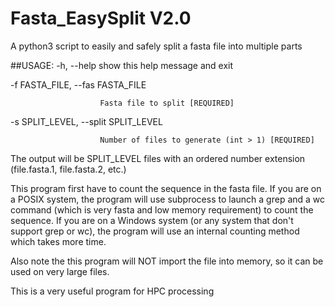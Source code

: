# Fasta_EasySplit V2.0
A python3 script to easily and safely split a fasta file into multiple parts

##USAGE:
  -h, --help            show this help message and exit
  
  -f FASTA_FILE, --fas FASTA_FILE
  
                        Fasta file to split [REQUIRED]
                        
  -s SPLIT_LEVEL, --split SPLIT_LEVEL
  
                        Number of files to generate (int > 1) [REQUIRED]
                        
                        
The output will be SPLIT_LEVEL files with an ordered number extension (file.fasta.1, file.fasta.2, etc.)

This program first have to count the sequence in the fasta file. If you are on a POSIX system, the program will use subprocess to launch a grep and a wc command (which is very fasta and low memory requirement) to count the sequence. If you are on a Windows system (or any system that don't support grep or wc), the program will use an internal counting method which takes more time.

Also note the this program will NOT import the file into memory, so it can be used on very large files.

This is a very useful program for HPC processing 

